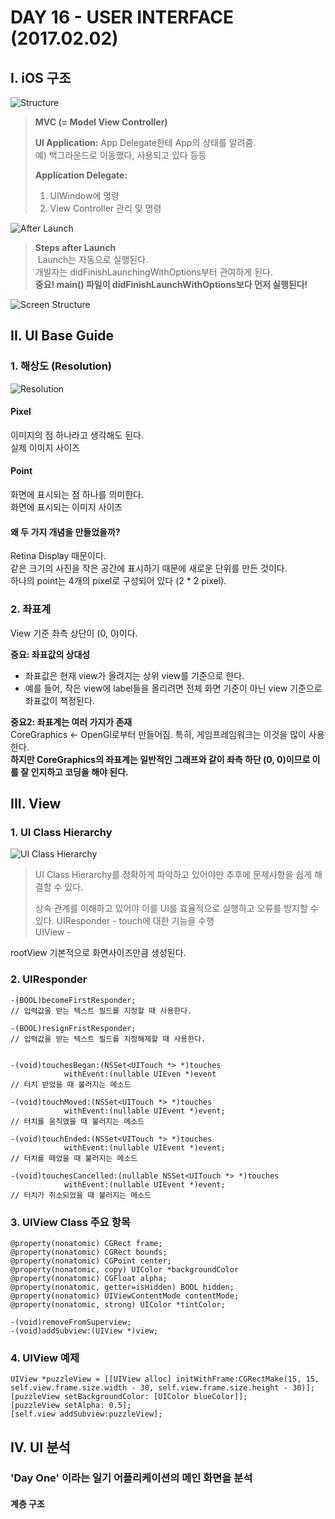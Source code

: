 # DAY 16 - USER INTERFACE (2017.02.02)

## I. iOS 구조 

![Structure](/Users/apple/Downloads/core_objects_2x.png)

> **MVC (= Model View Controller)**
> 
> **UI Application:** App Delegate한테 App의 상태를 알려줌.  
> 예) 백그라운드로 이동했다, 사용되고 있다 등등
> 
> **Application Delegate:**  
> 	1) UIWindow에 명령  
> 	2) View Controller 관리 및 명령  


![After Launch](/Users/apple/Downloads/app_launch_fg_2x.png)

>**Steps after Launch**  
> Launch는 자동으로 실행된다.  
> 개발자는 didFinishLaunchingWithOptions부터 관여하게 된다.  
> **중요! main() 파일이 didFinishLaunchWithOptions보다 먼저 실행된다!**

![Screen Structure](https://developer.apple.com/library/content/featuredarticles/ViewControllerPGforiPhoneOS/Art/VCPG-root-view-controller_2-1_2x.png)


## II. UI Base Guide  

### 1. 해상도 (Resolution)

![Resolution](/Users/apple/Downloads/I9EXp.png)

#### Pixel
이미지의 점 하나라고 생각해도 된다.  
실제 이미지 사이즈  

#### Point
화면에 표시되는 점 하나를 의미한다.  
화면에 표시되는 이미지 사이즈  

#### 왜 두 가지 개념을 만들었을까?
Retina Display 때문이다.  
같은 크기의 사진을 작은 공간에 표시하기 때문에 새로운 단위를 만든 것이다.  
하나의 point는 4개의 pixel로 구성되어 있다 (2 * 2 pixel).  

### 2. 좌표계  

View 기준 좌측 상단이 (0, 0)이다. 

**중요: 좌표값의 상대성**

- 좌표값은 현재 view가 올려지는 상위 view를 기준으로 한다.  
- 예를 들어, 작은 view에 label들을 올리려면 전체 화면 기준이 아닌 view 기준으로 좌표값이 책정된다.    

**중요2: 좌표계는 여러 가지가 존재**   
CoreGraphics <- OpenGl로부터 만들어짐.
특히, 게임프레임워크는 이것을 많이 사용한다.  
**하지만 CoreGraphics의 좌표계는 일반적인 그래프와 같이 좌측 하단 (0, 0)이므로 이를 잘 인지하고 코딩을 해야 된다.**  

## III. View  

### 1. UI Class Hierarchy

![UI Class Hierarchy](/Users/apple/Downloads/a0037268_4b6b91c3db151.jpg)  

> UI Class Hierarchy를 정확하게 파악하고 있어야만 추후에 문제사항을 쉽게 해결할 수 있다.  
> 
> 상속 관계를 이해하고 있어야 이를 UI를 효율적으로 실행하고 오류를 방지할 수 있다. 
UIResponder - touch에 대한 기능을 수행  
UIView - 

rootView 기본적으로 화면사이즈만큼 생성된다.  

### 2. UIResponder
```objc
-(BOOL)becomeFirstResponder;
// 입력값을 받는 텍스트 필드를 지정할 때 사용한다.  

-(BOOL)resignFristResponder;
// 입력값을 받는 텍스트 필드를 지정해제할 때 사용한다.  


-(void)touchesBegan:(NSSet<UITouch *> *)touches
			withEvent:(nullable UIEven *)event
// 터치 받았을 때 불러지는 메소드

-(void)touchMoved:(NSSet<UITouch *> *)touches
			withEvent:(nullable UIEvent *)event;
// 터치를 움직였을 때 불러지는 메소드  

-(void)touchEnded:(NSSet<UITouch *> *)touches
			withEvent:(nullable UIEvent *)event;
// 터치를 떼었을 때 불러지는 메소드  

-(void)touchesCancelled:(nullable NSSet<UITouch *> *)touches
			withEvent:(nullable UIEvent *)event;
// 터치가 취소되었을 때 불러지는 메소드  
```

### 3. UIView Class 주요 항목
```objc
@property(nonatomic) CGRect frame;
@property(nonatomic) CGRect bounds;
@property(nonatomic) CGPoint center;
@property(nonatomic, copy) UIColor *backgroundColor
@property(nonatomic) CGFloat alpha;
@property(nonatomic, getter=isHidden) BOOL hidden;
@property(nonatomic) UIViewContentMode contentMode;
@property(nonatomic, strong) UIColor *tintColor;

-(void)removeFromSuperview;
-(void)addSubview:(UIView *)view;
```

### 4. UIView 예제
```objc
UIView *puzzleView = [[UIView alloc] initWithFrame:CGRectMake(15, 15, self.view.frame.size.width - 30, self.view.frame.size.height - 30)];
[puzzleView setBackgroundColor: [UIColor blueColor]];
[puzzleView setAlpha: 0.5];
[self.view addSubview:puzzleView]; 
```

## IV. UI 분석
### 'Day One' 이라는 일기 어플리케이션의 메인 화면을 분석

#### 계층 구조







